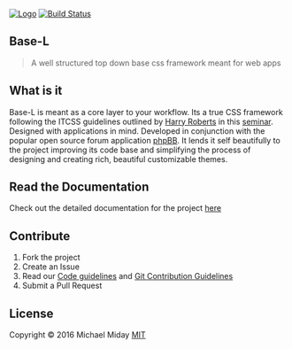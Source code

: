 [![Logo](https://cdn.rawgit.com/hanakin/base-l/master/base-l-banner.svg)](https://github.com/hanakin/base-l)
[![Build Status](https://travis-ci.org/hanakin/base-l.svg?branch=master)](https://travis-ci.org/hanakin/base-l)

## Base-L
> A well structured top down base css framework meant for web apps

## What is it
Base-L is meant as a core layer to your workflow. Its a true CSS framework following
the ITCSS guidelines outlined by [Harry Roberts](http://www.csswizardry.com) in
this [seminar](https://www.youtube.com/watch?v=1OKZOV-iLj4). Designed with
applications in mind. Developed in conjunction with the popular open source
forum application [phpBB](http://www.phpbb.org). It lends it self beautifully to
the project improving its code base and simplifying the process of designing and
creating rich, beautiful customizable themes.

## Read the Documentation
Check out the detailed documentation for the project [here](http://hanakin.github.io/base-l)

## Contribute
1. Fork the project
2. Create an Issue
3. Read our [Code guidelines](http://hanakin.github.io/base-l/codeing-guidelines) and [Git Contribution Guidelines](http://hanakin.github.io/base-l/git-quidelines)
4. Submit a Pull Request

## License
Copyright ©️ 2016 Michael Miday
[MIT](https://opensource.org/licenses/MIT)
